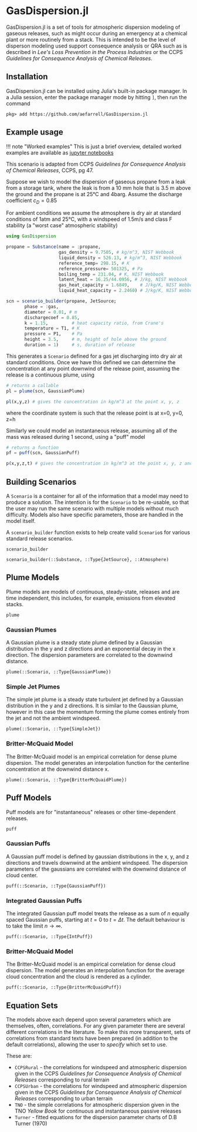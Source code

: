 # GasDispersion.jl

GasDispersion.jl is a set of tools for atmospheric dispersion modeling of
gaseous releases, such as might occur during an emergency at a chemical plant
or more  routinely from a stack. This is intended to be the level of disperson
modeling used support consequence analysis or QRA such as is described in *Lee's
Loss Prevention in the Process Industries* or the CCPS *Guidelines for
Consequence Analysis of Chemical Releases*.

## Installation

GasDispersion.jl can be installed using Julia's built-in package manager. In a
Julia session, enter the package manager mode by hitting `]`, then run the
command

```
pkg> add https://github.com/aefarrell/GasDispersion.jl
```


## Example usage

!!! note "Worked examples"
    This is just a brief overview, detailed worked examples are available as [jupyter notebooks](https://nbviewer.org/github/aefarrell/GasDispersion.jl/tree/main/examples/)

This scenario is adapted from CCPS *Guidelines for Consequence Analysis of
Chemical Releases*, CCPS, pg 47.

Suppose we wish to model the dispersion of gaseous propane from a leak from a storage tank, where the leak is from a 10 mm hole that is 3.5 m above the ground and the propane is at 25°C and 4barg. Assume the discharge coefficient $c_{D} = 0.85$

For ambient conditions we assume the atmosphere is dry air at standard conditions
of 1atm and 25°C, with a windspeed of 1.5m/s and class F stability (a "worst case"
atmospheric stability)


```julia
using GasDispersion

propane = Substance(name = :propane,
                    gas_density = 9.7505, # kg/m^3, NIST Webbook
                    liquid_density = 526.13, # kg/m^3, NIST Webbook
                    reference_temp= 298.15, # K
                    reference_pressure= 501325, # Pa
                    boiling_temp = 231.04, # K, NIST Webbook
                    latent_heat = 16.25/44.0956, # J/kg, NIST Webbook
                    gas_heat_capacity = 1.6849,    # J/kg/K, NIST Webbook
                    liquid_heat_capacity = 2.2460) # J/kg/K, NIST Webbook

scn = scenario_builder(propane, JetSource;
       phase = :gas,
       diameter = 0.01, # m
       dischargecoef = 0.85,
       k = 1.15,         # heat capacity ratio, from Crane's
       temperature = T1, # K
       pressure = P1,    # Pa
       height = 3.5,     # m, height of hole above the ground
       duration = 1)     # s, duration of release
```

This generates a `Scenario` defined for a gas jet discharging into dry air
at standard conditions. Once we have this defined we can determine the
concentration at any point downwind of the release point, assuming the release
is a continuous plume, using

```julia
# returns a callable
pl = plume(scn, GaussianPlume)

pl(x,y,z) # gives the concentration in kg/m^3 at the point x, y, z
```
where the coordinate system is such that the release point is at x=0, y=0, z=h

Similarly we could model an instantaneous release, assuming all of the mass was
released during 1 second, using a "puff" model
```julia
# returns a function
pf = puff(scn, GaussianPuff)

p(x,y,z,t) # gives the concentration in kg/m^3 at the point x, y, z and time t
```



## Building Scenarios

A `Scenario` is a container for all of the information that a model may need to
produce a solution. The intention is for the `Scenario` to be re-usable, so that
the user may run the same scenario with multiple models without much difficulty.
Models also have specific parameters, those are handled in the model itself.

A `scenario_builder` function exists to help create valid `Scenario`s for
various standard release scenarios.
```@docs
scenario_builder

scenario_builder(::Substance, ::Type{JetSource}, ::Atmosphere)
```


## Plume Models

Plume models are models of continuous, steady-state, releases and are time
independent, this includes, for example, emissions from elevated stacks.

```@docs
plume
```

### Gaussian Plumes

A Gaussian plume is a steady state plume defined by a Gaussian distribution in
the y and z directions and an exponential decay in the x direction. The
dispersion parameters are correlated to the downwind distance.

```@docs
plume(::Scenario, ::Type{GaussianPlume})
```

### Simple Jet Plumes

The simple jet plume is a steady state turbulent jet defined by a Gaussian
distribution in the y and z directions. It is similar to the Gaussian plume,
however in this case the momentum forming the plume comes entirely from the jet
and not the ambient windspeed.

```@docs
plume(::Scenario, ::Type{SimpleJet})
```

### Britter-McQuaid Model

The Britter-McQuaid model is an empirical correlation for dense plume
dispersion. The model generates an interpolation function for the centerline
concentration at the downwind distance x.


```@docs
plume(::Scenario, ::Type{BritterMcQuaidPlume})
```


## Puff Models

Puff models are for "instantaneous" releases or other time-dependent releases.

```@docs
puff
```

### Gaussian Puffs

A Gaussian puff model is defined by gaussian distributions in the x, y, and z
directions and travels downwind at the ambient windspeed. The dispersion
parameters of the gaussians are correlated with the downwind distance of cloud
center.

```@docs
puff(::Scenario, ::Type{GaussianPuff})
```

### Integrated Gaussian Puffs

The integrated Gaussian puff model treats the release as a sum of $n$
equally spaced Gaussian puffs, starting at $t = 0$ to $t = \Delta t$. The
default behaviour is to take the limit $n \to \infty$.

```@docs
puff(::Scenario, ::Type{IntPuff})
```

### Britter-McQuaid Model

The Britter-McQuaid model is an empirical correlation for dense cloud
dispersion. The model generates an interpolation function for the average cloud
concentration and the cloud is rendered as a cylinder.


```@docs
puff(::Scenario, ::Type{BritterMcQuaidPuff})
```

## Equation Sets

The models above each depend upon several parameters which are themselves, often, correlations. For any given parameter there are several different 
correlations in the literature. To make this more transparent, sets of
correlations from standard texts have been prepared (in addition to the 
default correlations), allowing the user to *specify* which set to use.

These are:
+ `CCPSRural` - the correlations for windspeed and atmospheric dispersion given in the CCPS *Guidelines for Consequence Analysis of Chemical Releases* corresponding to rural terrain
+ `CCPSUrban` - the correlations for windspeed and atmospheric dispersion given in the CCPS *Guidelines for Consequence Analysis of Chemical Releases* corresponding to urban terrain
+ `TNO` - the simple correlations for atmospheric dispersion given in the
TNO *Yellow Book* for continuous and instantaneous passive releases
+ `Turner` - fitted equations for the dispersion parameter charts of D.B Turner (1970)